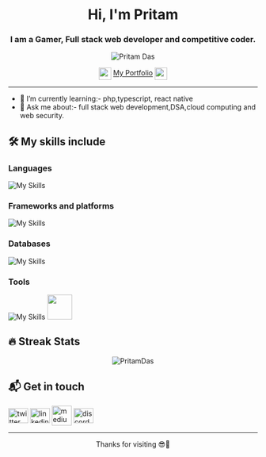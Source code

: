 <div align="center">
<!-- <img align="center" height="200px" width="400px" src=""> -->
</div>
<h1 align="center">Hi, I'm Pritam </h1>
<h3 align="center">I am a Gamer, Full stack web developer and competitive coder.</h3>
<div align="center">
  <p> <img src="https://komarev.com/ghpvc/?username=shivam1317&label=Profile%20views&color=023e8a&style=flat" alt="Pritam Das" /> </p>
  </div>
<div align="center">
  <img src="https://cdn.discordapp.com/emojis/619643456310083656.gif?size=160&quality=lossless" align="center" height="25px" width="25px"/>
<a href="#" target="_blank" align="center">My Portfolio</a>
  <img src="https://cdn.discordapp.com/emojis/619643456310083656.gif?size=160&quality=lossless" align="center" height="25px" width="25px"/>
</div>

-----
- 🌱 I’m currently learning:- php,typescript, react native
- 💬 Ask me about:- full stack web development,DSA,cloud computing and web security.

## 🛠 My skills include

### Languages

![My Skills](https://skills.thijs.gg/icons?i=cpp,html,css,js,ts,golang,python,php,java&theme=dark) 

### Frameworks and platforms

![My Skills](https://skills.thijs.gg/icons?i=react,nextjs,nodejs,express,tailwind,bootstrap,aws,azure,linux,materialui&theme=dark)

### Databases

![My Skills](https://skills.thijs.gg/icons?i=mongodb,firebase,mysql&theme=dark)

### Tools

![My Skills](https://skills.thijs.gg/icons?i=git,github,md,vscode,redux,prisma,netlify,vercel&theme=dark)
<img height="50" width="50" src="https://forum.obsidian.md/uploads/default/original/2X/b/b0c1ac65c3b9c3c94389bbfa5466dae781e06d85.png"/>

## 🔥 Streak Stats
<p align="center"><img src="https://github-readme-streak-stats.herokuapp.com/?user=Pritam28877&theme=black-ice" alt="PritamDas"  /></p>

## 📬 Get in touch

<p>
<a href="https://twitter.com/PritamD285" target="_blank"><img align="center" src="https://raw.githubusercontent.com/rahuldkjain/github-profile-readme-generator/master/src/images/icons/Social/twitter.svg" alt="twitter" height="30" width="40" /></a>
<a href="https://www.linkedin.com/in/pritam-das-366397223/" target="_blank"><img align="center" src="https://raw.githubusercontent.com/rahuldkjain/github-profile-readme-generator/master/src/images/icons/Social/linked-in-alt.svg" alt="linkedin" height="30" width="40" /></a>
<a href="#" target="_blank"><img align="center" src="https://cdn.mos.cms.futurecdn.net/uazw6gFQuEC29mxMM55Tpb-320-80.jpg" alt="medium" height"30" width="40"/></a>
<a href="#" target="_blank"><img align="center" src="https://skills.thijs.gg/icons?i=discord&theme=dark" height="30" width="40" alt="discord"/></a>
</p>

----

<p align="center">
Thanks for visiting 😎🤝
</p>
